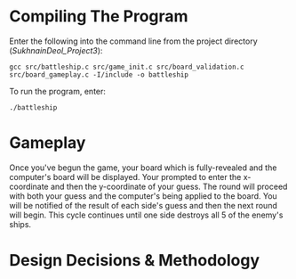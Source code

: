 # Compiling The Program

Enter the following into the command line from the project directory (*SukhnainDeol_Project3*):

``` gcc src/battleship.c src/game_init.c src/board_validation.c src/board_gameplay.c -I/include -o battleship ```

To run the program, enter:

` ./battleship `

# Gameplay

Once you've begun the game, your board which is fully-revealed and the computer's board will be displayed. Your prompted to enter the x-coordinate and then the y-coordinate of your guess. The round will proceed with both your guess and the computer's being applied to the board. You will be notified of the result of each side's guess and then the next round will begin. This cycle continues until one side destroys all 5 of the enemy's ships.

# Design Decisions & Methodology
